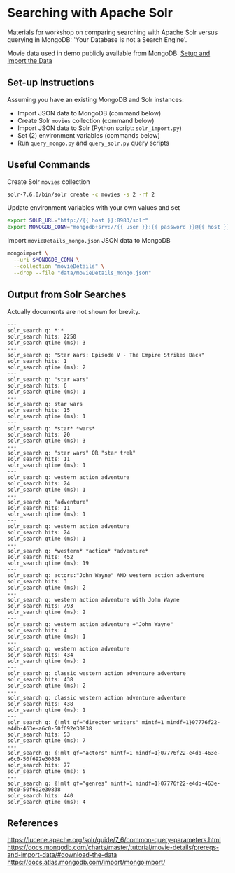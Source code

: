 # Searching with Apache Solr

Materials for workshop on comparing searching with Apache Solr versus querying in MongoDB: 'Your Database is not a Search Engine'.

Movie data used in demo publicly available from MongoDB: [Setup and Import the Data](https://docs.mongodb.com/charts/master/tutorial/movie-details/prereqs-and-import-data/#download-the-data)

## Set-up Instructions

Assuming you have an existing MongoDB and Solr instances:

-   Import JSON data to MongoDB (command below)
-   Create Solr `movies` collection (command below)
-   Import JSON data to Solr (Python script: `solr_import.py`)
-   Set (2) environment variables (commands below)
-   Run `query_mongo.py` and `query_solr.py` query scripts

## Useful Commands

Create Solr `movies` collection

```bash
solr-7.6.0/bin/solr create -c movies -s 2 -rf 2
```

Update environment variables with your own values and set

```bash
export SOLR_URL="http://{{ host }}:8983/solr"
export MONOGDB_CONN="mongodb+srv://{{ user }}:{{ password }}@{{ host }}/admin"
```

Import `movieDetails_mongo.json` JSON data to MongoDB

```bash
mongoimport \
  --uri $MONOGDB_CONN \
  --collection "movieDetails" \
  --drop --file "data/movieDetails_mongo.json"
```

## Output from Solr Searches
Actually documents are not shown for brevity.

```text
---
solr_search q: *:*
solr_search hits: 2250
solr_search qtime (ms): 3
---
solr_search q: "Star Wars: Episode V - The Empire Strikes Back"
solr_search hits: 1
solr_search qtime (ms): 2
---
solr_search q: "star wars"
solr_search hits: 6
solr_search qtime (ms): 1
---
solr_search q: star wars
solr_search hits: 15
solr_search qtime (ms): 1
---
solr_search q: *star* *wars*
solr_search hits: 20
solr_search qtime (ms): 3
---
solr_search q: "star wars" OR "star trek"
solr_search hits: 11
solr_search qtime (ms): 1
---
solr_search q: western action adventure
solr_search hits: 24
solr_search qtime (ms): 1
---
solr_search q: "adventure"
solr_search hits: 11
solr_search qtime (ms): 1
---
solr_search q: western action adventure
solr_search hits: 24
solr_search qtime (ms): 1
---
solr_search q: *western* *action* *adventure*
solr_search hits: 452
solr_search qtime (ms): 19
---
solr_search q: actors:"John Wayne" AND western action adventure
solr_search hits: 3
solr_search qtime (ms): 2
---
solr_search q: western action adventure with John Wayne
solr_search hits: 793
solr_search qtime (ms): 2
---
solr_search q: western action adventure +"John Wayne"
solr_search hits: 4
solr_search qtime (ms): 1
---
solr_search q: western action adventure
solr_search hits: 434
solr_search qtime (ms): 2
---
solr_search q: classic western action adventure adventure
solr_search hits: 438
solr_search qtime (ms): 2
---
solr_search q: classic western action adventure adventure
solr_search hits: 438
solr_search qtime (ms): 1
---
solr_search q: {!mlt qf="director writers" mintf=1 mindf=1}07776f22-e4db-463e-a6c0-50f692e30838
solr_search hits: 53
solr_search qtime (ms): 7
---
solr_search q: {!mlt qf="actors" mintf=1 mindf=1}07776f22-e4db-463e-a6c0-50f692e30838
solr_search hits: 77
solr_search qtime (ms): 5
---
solr_search q: {!mlt qf="genres" mintf=1 mindf=1}07776f22-e4db-463e-a6c0-50f692e30838
solr_search hits: 440
solr_search qtime (ms): 4
```

## References

<https://lucene.apache.org/solr/guide/7_6/common-query-parameters.html>
<https://docs.mongodb.com/charts/master/tutorial/movie-details/prereqs-and-import-data/#download-the-data>
<https://docs.atlas.mongodb.com/import/mongoimport/>
